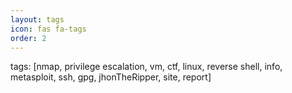 ```yaml
---
layout: tags
icon: fas fa-tags
order: 2
---
```

tags: [nmap, privilege escalation, vm, ctf, linux, reverse shell, info, metasploit, ssh, gpg, jhonTheRipper, site, report]
